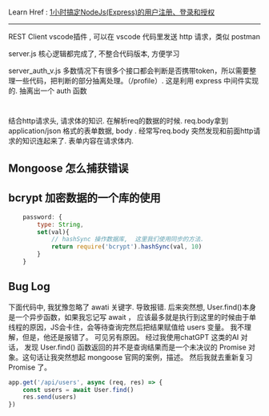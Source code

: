 ##

Learn Href : 
[1小时搞定NodeJs(Express)的用户注册、登录和授权](https://www.bilibili.com/video/BV1Nb411j7AC/?spm_id_from=333.999.0.0&vd_source=d91978ae5c46d3cddb533eb8dfa0a7bb)


-------------------

REST Client vscode插件 , 可以在 vscode 代码里发送 http 请求，类似 postman

server.js 核心逻辑都完成了, 不整合代码版本, 方便学习

server_auth_v.js 
多数情况下有很多个接口都会判断是否携带token，所以需要整理一些代码，把判断的部分抽离处理。（/profile）. 这是利用 express 中间件实现的. 抽离出一个 auth 函数

# 

结合http请求头, 请求体的知识. 
在解析req的数据的时候. req.body拿到 application/json 格式的表单数据,  body . 经常写req.body 突然发现和前面http请求的知识连起来了.  表单内容在请求体内.


## Mongoose 怎么捕获错误

## bcrypt 加密数据的一个库的使用

```js
    password: {
        type: String,
        set(val){
            // hashSync 操作数据库,  这里我们使用同步的方法.
            return require('bcrypt').hashSync(val, 10)
        }
    }
```


## Bug Log

下面代码中, 我犹豫忽略了 awati 关键字. 导致报错. 
后来突然想, User.find()本身是一个异步函数，如果我忘记写 await ， 应该最多就是执行到这里的时候由于单线程的原因，JS会卡住，会等待查询完然后把结果赋值给 users 变量。
我不理解，但是，他还是报错了。 可见另有原因。
经过我使用chatGPT 这类的AI 对话， 发现 User.find() 函数返回的并不是查询结果而是一个未决议的 Promise 对象。这句话让我突然想起 mongoose 官网的案例，描述。
然后我就去重新复习 Promise 了。

```js
app.get('/api/users', async (req, res) => {
    const users = await User.find()
    res.send(users)
})

```

